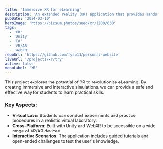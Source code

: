 ```yaml
---
title: 'Immersive XR for eLearning'
description: 'An extended reality (XR) application that provides hands-on training for complex technical skills in a virtual environment.'
pubDate: '2024-03-10'
heroImage: 'https://picsum.photos/seed/xr/1200/630'
tags:
  - 'XR'
  - 'Unity'
  - 'C#'
  - 'VR/AR'
  - 'WebXR'
repoUrl: 'https://github.com/fysp11/personal-website'
liveUrl: '/projects/xr/try'
active: false
menuLabel: 'XR'
---
```


This project explores the potential of XR to revolutionize eLearning. By creating immersive and interactive simulations, we can provide a safe and effective way for students to learn practical skills.

### Key Aspects:

- **Virtual Labs**: Students can conduct experiments and practice procedures in a realistic virtual laboratory.
- **Cross-Platform**: Built with Unity and WebXR to be accessible on a wide range of VR/AR devices.
- **Interactive Scenarios**: The application includes guided tutorials and open-ended challenges to test the user's knowledge.
